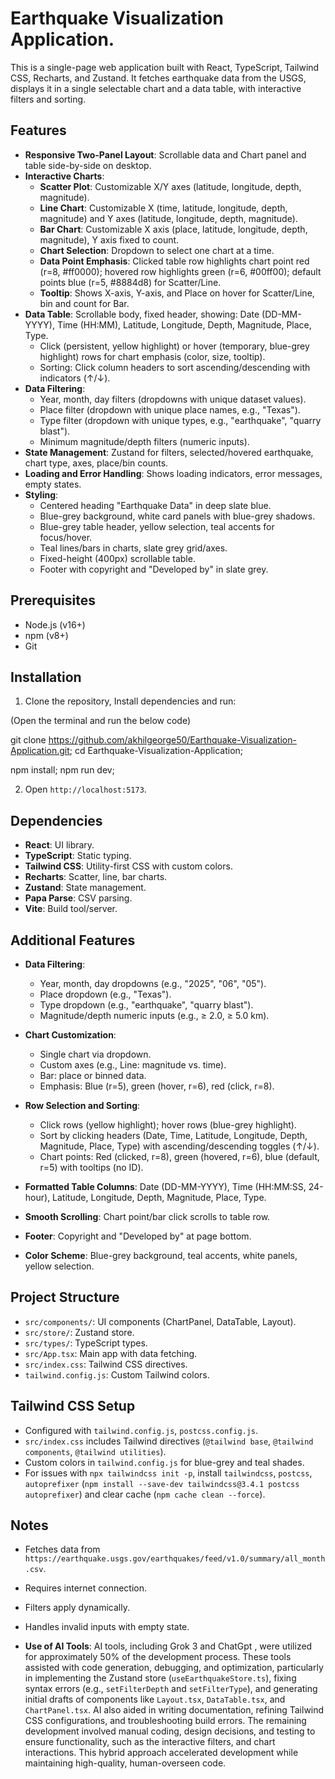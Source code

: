 # Earthquake Visualization Application.

This is a single-page web application built with React, TypeScript, Tailwind CSS, Recharts, and Zustand. It fetches earthquake data from the USGS, displays it in a single selectable chart and a data table, with interactive filters and sorting.

## Features
- **Responsive Two-Panel Layout**: Scrollable data and Chart panel and  table side-by-side on desktop.
- **Interactive Charts**:
  - **Scatter Plot**: Customizable X/Y axes (latitude, longitude, depth, magnitude).
  - **Line Chart**: Customizable X (time, latitude, longitude, depth, magnitude) and Y axes (latitude, longitude, depth, magnitude).
  - **Bar Chart**: Customizable X axis (place, latitude, longitude, depth, magnitude), Y axis fixed to count.
  - **Chart Selection**: Dropdown to select one chart at a time.
  - **Data Point Emphasis**: Clicked table row highlights chart point red (r=8, #ff0000); hovered row highlights green (r=6, #00ff00); default points blue (r=5, #8884d8) for Scatter/Line.
  - **Tooltip**: Shows X-axis, Y-axis, and Place on hover for Scatter/Line, bin and count for Bar.
- **Data Table**: Scrollable body, fixed header, showing: Date (DD-MM-YYYY), Time (HH:MM), Latitude, Longitude, Depth, Magnitude, Place, Type.
  - Click (persistent, yellow highlight) or hover (temporary, blue-grey highlight) rows for chart emphasis (color, size, tooltip).
  - Sorting: Click column headers to sort ascending/descending with indicators (↑/↓).
- **Data Filtering**:
  - Year, month, day filters (dropdowns with unique dataset values).
  - Place filter (dropdown with unique place names, e.g., "Texas").
  - Type filter (dropdown with unique types, e.g., "earthquake", "quarry blast").
  - Minimum magnitude/depth filters (numeric inputs).
- **State Management**: Zustand for filters, selected/hovered earthquake, chart type, axes, place/bin counts.
- **Loading and Error Handling**: Shows loading indicators, error messages, empty states.
- **Styling**:
  - Centered heading "Earthquake Data" in deep slate blue.
  - Blue-grey background, white card panels with blue-grey shadows.
  - Blue-grey table header, yellow selection, teal accents for focus/hover.
  - Teal lines/bars in charts, slate grey grid/axes.
  - Fixed-height (400px) scrollable table.
  - Footer with copyright and "Developed by" in slate grey.

## Prerequisites
- Node.js (v16+)
- npm (v8+)
- Git

## Installation
1. Clone the repository, Install dependencies and run:

(Open the terminal and run the below code)

git clone https://github.com/akhilgeorge50/Earthquake-Visualization-Application.git;
cd Earthquake-Visualization-Application;

npm install;
npm run dev;

2. Open `http://localhost:5173`.




## Dependencies
- **React**: UI library.
- **TypeScript**: Static typing.
- **Tailwind CSS**: Utility-first CSS with custom colors.
- **Recharts**: Scatter, line, bar charts.
- **Zustand**: State management.
- **Papa Parse**: CSV parsing.
- **Vite**: Build tool/server.

## Additional Features
- **Data Filtering**:
  - Year, month, day dropdowns (e.g., "2025", "06", "05").
  - Place dropdown (e.g., "Texas").
  - Type dropdown (e.g., "earthquake", "quarry blast").
  - Magnitude/depth numeric inputs (e.g., ≥ 2.0, ≥ 5.0 km).
- **Chart Customization**:
  - Single chart via dropdown.
  - Custom axes (e.g., Line: magnitude vs. time).
  - Bar: place or binned data.
  - Emphasis: Blue (r=5), green (hover, r=6), red (click, r=8).

- **Row Selection and Sorting**:
  - Click rows (yellow highlight); hover rows (blue-grey highlight).
  - Sort by clicking headers (Date, Time, Latitude, Longitude, Depth, Magnitude, Place, Type) with ascending/descending toggles (↑/↓).
  - Chart points: Red (clicked, r=8), green (hovered, r=6), blue (default, r=5) with tooltips (no ID).
- **Formatted Table Columns**: Date (DD-MM-YYYY), Time (HH:MM:SS, 24-hour), Latitude, Longitude, Depth, Magnitude, Place, Type.
- **Smooth Scrolling**: Chart point/bar click scrolls to table row.
- **Footer**: Copyright and "Developed by" at page bottom.
- **Color Scheme**: Blue-grey background, teal accents, white panels, yellow selection.

## Project Structure
- `src/components/`: UI components (ChartPanel, DataTable, Layout).
- `src/store/`: Zustand store.
- `src/types/`: TypeScript types.
- `src/App.tsx`: Main app with data fetching.
- `src/index.css`: Tailwind CSS directives.
- `tailwind.config.js`: Custom Tailwind colors.

## Tailwind CSS Setup
- Configured with `tailwind.config.js`, `postcss.config.js`.
- `src/index.css` includes Tailwind directives (`@tailwind base`, `@tailwind components`, `@tailwind utilities`).
- Custom colors in `tailwind.config.js` for blue-grey and teal shades.
- For issues with `npx tailwindcss init -p`, install `tailwindcss`, `postcss`, `autoprefixer` (`npm install --save-dev tailwindcss@3.4.1 postcss autoprefixer`) and clear cache (`npm cache clean --force`).

## Notes
- Fetches data from `https://earthquake.usgs.gov/earthquakes/feed/v1.0/summary/all_month.csv`.
- Requires internet connection.
- Filters apply dynamically.
- Handles invalid inputs with empty state.

- **Use of AI Tools**: AI tools, including Grok 3 and ChatGpt , were utilized for approximately 50% of the development process. These tools assisted with code generation, debugging, and optimization, particularly in implementing the Zustand store (`useEarthquakeStore.ts`), fixing syntax errors (e.g., `setFilterDepth` and `setFilterType`), and generating initial drafts of components like `Layout.tsx`, `DataTable.tsx`, and `ChartPanel.tsx`. AI also aided in writing documentation, refining Tailwind CSS configurations, and troubleshooting build errors. The remaining development involved manual coding, design decisions, and testing to ensure functionality, such as the interactive filters, and chart interactions. This hybrid approach accelerated development while maintaining high-quality, human-overseen code.

